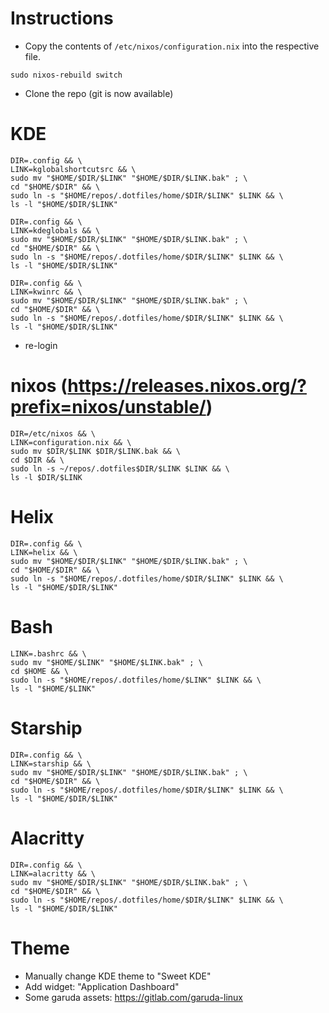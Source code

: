 # Instructions
- Copy the contents of `/etc/nixos/configuration.nix` into the respective file.

```sudo nixos-rebuild switch```

- Clone the repo (git is now available)

# KDE

```
DIR=.config && \
LINK=kglobalshortcutsrc && \
sudo mv "$HOME/$DIR/$LINK" "$HOME/$DIR/$LINK.bak" ; \
cd "$HOME/$DIR" && \
sudo ln -s "$HOME/repos/.dotfiles/home/$DIR/$LINK" $LINK && \
ls -l "$HOME/$DIR/$LINK"
```

```
DIR=.config && \
LINK=kdeglobals && \
sudo mv "$HOME/$DIR/$LINK" "$HOME/$DIR/$LINK.bak" ; \
cd "$HOME/$DIR" && \
sudo ln -s "$HOME/repos/.dotfiles/home/$DIR/$LINK" $LINK && \
ls -l "$HOME/$DIR/$LINK"
```

```
DIR=.config && \
LINK=kwinrc && \
sudo mv "$HOME/$DIR/$LINK" "$HOME/$DIR/$LINK.bak" ; \
cd "$HOME/$DIR" && \
sudo ln -s "$HOME/repos/.dotfiles/home/$DIR/$LINK" $LINK && \
ls -l "$HOME/$DIR/$LINK"
```

- re-login

# nixos (https://releases.nixos.org/?prefix=nixos/unstable/)

```
DIR=/etc/nixos && \
LINK=configuration.nix && \
sudo mv $DIR/$LINK $DIR/$LINK.bak && \
cd $DIR && \
sudo ln -s ~/repos/.dotfiles$DIR/$LINK $LINK && \
ls -l $DIR/$LINK
```

# Helix

```
DIR=.config && \
LINK=helix && \
sudo mv "$HOME/$DIR/$LINK" "$HOME/$DIR/$LINK.bak" ; \
cd "$HOME/$DIR" && \
sudo ln -s "$HOME/repos/.dotfiles/home/$DIR/$LINK" $LINK && \
ls -l "$HOME/$DIR/$LINK"
```


# Bash

```
LINK=.bashrc && \
sudo mv "$HOME/$LINK" "$HOME/$LINK.bak" ; \
cd $HOME && \
sudo ln -s "$HOME/repos/.dotfiles/home/$LINK" $LINK && \
ls -l "$HOME/$LINK"
```


# Starship

```
DIR=.config && \
LINK=starship && \
sudo mv "$HOME/$DIR/$LINK" "$HOME/$DIR/$LINK.bak" ; \
cd "$HOME/$DIR" && \
sudo ln -s "$HOME/repos/.dotfiles/home/$DIR/$LINK" $LINK && \
ls -l "$HOME/$DIR/$LINK"
```

# Alacritty

```
DIR=.config && \
LINK=alacritty && \
sudo mv "$HOME/$DIR/$LINK" "$HOME/$DIR/$LINK.bak" ; \
cd "$HOME/$DIR" && \
sudo ln -s "$HOME/repos/.dotfiles/home/$DIR/$LINK" $LINK && \
ls -l "$HOME/$DIR/$LINK"
```

# Theme
- Manually change KDE theme to "Sweet KDE"
- Add widget: "Application Dashboard"
- Some garuda assets: https://gitlab.com/garuda-linux